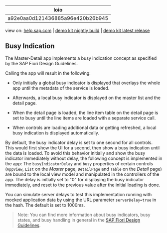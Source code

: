 | loio |
| -----|
| a92e0aa0d121436885a96e420b26b945 |

<div id="loio">

view on: [help.sap.com](https://help.sap.com/viewer/DRAFT/3237636b137e43519a20ad5513c49ccb/latest/en-US/a92e0aa0d121436885a96e420b26b945.html) | [demo kit nightly build](https://openui5nightly.hana.ondemand.com/#/topic/a92e0aa0d121436885a96e420b26b945) | [demo kit latest release](https://openui5.hana.ondemand.com/#/topic/a92e0aa0d121436885a96e420b26b945)</div>
<!-- loioa92e0aa0d121436885a96e420b26b945 -->

## Busy Indication

The Master-Detail app implements a busy indication concept as specified by the SAP Fiori Design Guidelines.

Calling the app will result in the following:

-   Only initially a global busy indicator is displayed that overlays the whole app until the metadata of the service is loaded.

-   Afterwards, a local busy indicator is displayed on the master list and the detail page.

-   When the detail page is loaded, the line item table on the detail page is set to busy until the line items are loaded with a separate service call.

-   When controls are loading additional data or getting refreshed, a local busy indication is displayed automatically.


By default, the busy indicator delay is set to one second for all controls. This would first show the UI for a second, then show a busy indication until the data is loaded. To avoid this behavior initially and show the busy indicator immediately without delay, the following concept is implemented in the app: The `busyIndicatorDelay` and `busy` properties of certain controls \(`AppView`, `List` on the *Master* page, `DetailPage` and `Table` on the *Detail* page\) are bound to the local view model and manipulated in the controllers of the app. The delay is initially set to "0" for displaying the busy indicator immediately, and reset to the previous value after the initial loading is done.

You can simulate server delays to test this implementation running with mocked application data by using the URL parameter `serverDelay=true` in the hash. The default is set to 1000ms.

> Note:
> You can find more information about busy indicators, busy states, and busy handling in general in the [SAP Fiori Design Guidelines](https://experience.sap.com/fiori-design/).
> 
> 

